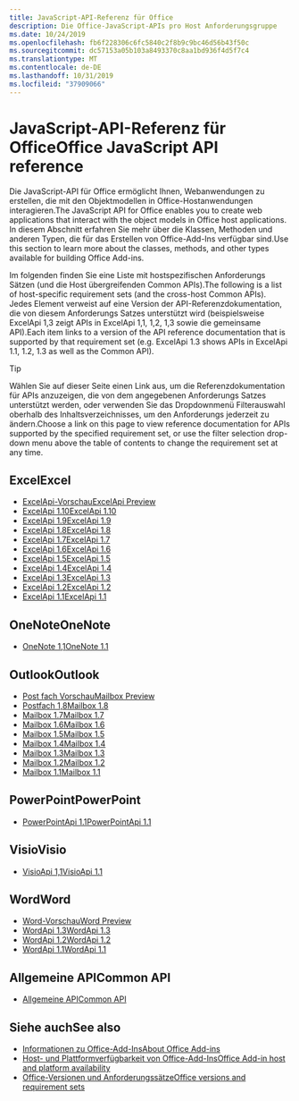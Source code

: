 ```yaml
---
title: JavaScript-API-Referenz für Office
description: Die Office-JavaScript-APIs pro Host Anforderungsgruppe
ms.date: 10/24/2019
ms.openlocfilehash: fb6f228306c6fc5840c2f8b9c9bc46d56b43f50c
ms.sourcegitcommit: dc57153a05b103a8493370c8aa1bd936f4d5f7c4
ms.translationtype: MT
ms.contentlocale: de-DE
ms.lasthandoff: 10/31/2019
ms.locfileid: "37909066"
---
```

# <a name="office-javascript-api-reference"></a><span data-ttu-id="b4392-103">JavaScript-API-Referenz für Office</span><span class="sxs-lookup"><span data-stu-id="b4392-103">Office JavaScript API reference</span></span>

<span data-ttu-id="b4392-104">Die JavaScript-API für Office ermöglicht Ihnen, Webanwendungen zu erstellen, die mit den Objektmodellen in Office-Hostanwendungen interagieren.</span><span class="sxs-lookup"><span data-stu-id="b4392-104">The JavaScript API for Office enables you to create web applications that interact with the object models in Office host applications.</span></span> <span data-ttu-id="b4392-105">In diesem Abschnitt erfahren Sie mehr über die Klassen, Methoden und anderen Typen, die für das Erstellen von Office-Add-Ins verfügbar sind.</span><span class="sxs-lookup"><span data-stu-id="b4392-105">Use this section to learn more about the classes, methods, and other types available for building Office Add-ins.</span></span>

<span data-ttu-id="b4392-106">Im folgenden finden Sie eine Liste mit hostspezifischen Anforderungs Sätzen (und die Host übergreifenden Common APIs).</span><span class="sxs-lookup"><span data-stu-id="b4392-106">The following is a list of host-specific requirement sets (and the cross-host Common APIs).</span></span> <span data-ttu-id="b4392-107">Jedes Element verweist auf eine Version der API-Referenzdokumentation, die von diesem Anforderungs Satzes unterstützt wird (beispielsweise ExcelApi 1,3 zeigt APIs in ExcelApi 1,1, 1,2, 1,3 sowie die gemeinsame API).</span><span class="sxs-lookup"><span data-stu-id="b4392-107">Each item links to a version of the API reference documentation that is supported by that requirement set (e.g. ExcelApi 1.3 shows APIs in ExcelApi 1.1, 1.2, 1.3 as well as the Common API).</span></span>

> [!TIP]
> <span data-ttu-id="b4392-108">Wählen Sie auf dieser Seite einen Link aus, um die Referenzdokumentation für APIs anzuzeigen, die von dem angegebenen Anforderungs Satzes unterstützt werden, oder verwenden Sie das Dropdownmenü Filterauswahl oberhalb des Inhaltsverzeichnisses, um den Anforderungs jederzeit zu ändern.</span><span class="sxs-lookup"><span data-stu-id="b4392-108">Choose a link on this page to view reference documentation for APIs supported by the specified requirement set, or use the filter selection drop-down menu above the table of contents to change the requirement set at any time.</span></span>

## <a name="excel"></a><span data-ttu-id="b4392-109">Excel</span><span class="sxs-lookup"><span data-stu-id="b4392-109">Excel</span></span>

- [<span data-ttu-id="b4392-110">ExcelApi-Vorschau</span><span class="sxs-lookup"><span data-stu-id="b4392-110">ExcelApi Preview</span></span>](/javascript/api/excel?view=excel-js-preview)
- [<span data-ttu-id="b4392-111">ExcelApi 1.10</span><span class="sxs-lookup"><span data-stu-id="b4392-111">ExcelApi 1.10</span></span>](/javascript/api/excel?view=excel-js-1.10)
- [<span data-ttu-id="b4392-112">ExcelApi 1.9</span><span class="sxs-lookup"><span data-stu-id="b4392-112">ExcelApi 1.9</span></span>](/javascript/api/excel?view=excel-js-1.9)
- [<span data-ttu-id="b4392-113">ExcelApi 1.8</span><span class="sxs-lookup"><span data-stu-id="b4392-113">ExcelApi 1.8</span></span>](/javascript/api/excel?view=excel-js-1.8)
- [<span data-ttu-id="b4392-114">ExcelApi 1.7</span><span class="sxs-lookup"><span data-stu-id="b4392-114">ExcelApi 1.7</span></span>](/javascript/api/excel?view=excel-js-1.7)
- [<span data-ttu-id="b4392-115">ExcelApi 1.6</span><span class="sxs-lookup"><span data-stu-id="b4392-115">ExcelApi 1.6</span></span>](/javascript/api/excel?view=excel-js-1.6)
- [<span data-ttu-id="b4392-116">ExcelApi 1.5</span><span class="sxs-lookup"><span data-stu-id="b4392-116">ExcelApi 1.5</span></span>](/javascript/api/excel?view=excel-js-1.5)
- [<span data-ttu-id="b4392-117">ExcelApi 1.4</span><span class="sxs-lookup"><span data-stu-id="b4392-117">ExcelApi 1.4</span></span>](/javascript/api/excel?view=excel-js-1.4)
- [<span data-ttu-id="b4392-118">ExcelApi 1.3</span><span class="sxs-lookup"><span data-stu-id="b4392-118">ExcelApi 1.3</span></span>](/javascript/api/excel?view=excel-js-1.3)
- [<span data-ttu-id="b4392-119">ExcelApi 1.2</span><span class="sxs-lookup"><span data-stu-id="b4392-119">ExcelApi 1.2</span></span>](/javascript/api/excel?view=excel-js-1.2)
- [<span data-ttu-id="b4392-120">ExcelApi 1.1</span><span class="sxs-lookup"><span data-stu-id="b4392-120">ExcelApi 1.1</span></span>](/javascript/api/excel?view=excel-js-1.1)

## <a name="onenote"></a><span data-ttu-id="b4392-121">OneNote</span><span class="sxs-lookup"><span data-stu-id="b4392-121">OneNote</span></span>

- [<span data-ttu-id="b4392-122">OneNote 1,1</span><span class="sxs-lookup"><span data-stu-id="b4392-122">OneNote 1.1</span></span>](/javascript/api/onenote?view=onenote-js-1.1)

## <a name="outlook"></a><span data-ttu-id="b4392-123">Outlook</span><span class="sxs-lookup"><span data-stu-id="b4392-123">Outlook</span></span>

- [<span data-ttu-id="b4392-124">Post fach Vorschau</span><span class="sxs-lookup"><span data-stu-id="b4392-124">Mailbox Preview</span></span>](/javascript/api/outlook?view=outlook-js-preview)
- [<span data-ttu-id="b4392-125">Postfach 1,8</span><span class="sxs-lookup"><span data-stu-id="b4392-125">Mailbox 1.8</span></span>](/javascript/api/outlook?view=outlook-js-1.8)
- [<span data-ttu-id="b4392-126">Mailbox 1.7</span><span class="sxs-lookup"><span data-stu-id="b4392-126">Mailbox 1.7</span></span>](/javascript/api/outlook?view=outlook-js-1.7)
- [<span data-ttu-id="b4392-127">Mailbox 1.6</span><span class="sxs-lookup"><span data-stu-id="b4392-127">Mailbox 1.6</span></span>](/javascript/api/outlook?view=outlook-js-1.6)
- [<span data-ttu-id="b4392-128">Mailbox 1.5</span><span class="sxs-lookup"><span data-stu-id="b4392-128">Mailbox 1.5</span></span>](/javascript/api/outlook?view=outlook-js-1.5)
- [<span data-ttu-id="b4392-129">Mailbox 1.4</span><span class="sxs-lookup"><span data-stu-id="b4392-129">Mailbox 1.4</span></span>](/javascript/api/outlook?view=outlook-js-1.4)
- [<span data-ttu-id="b4392-130">Mailbox 1.3</span><span class="sxs-lookup"><span data-stu-id="b4392-130">Mailbox 1.3</span></span>](/javascript/api/outlook?view=outlook-js-1.3)
- [<span data-ttu-id="b4392-131">Mailbox 1.2</span><span class="sxs-lookup"><span data-stu-id="b4392-131">Mailbox 1.2</span></span>](/javascript/api/outlook?view=outlook-js-1.2)
- [<span data-ttu-id="b4392-132">Mailbox 1.1</span><span class="sxs-lookup"><span data-stu-id="b4392-132">Mailbox 1.1</span></span>](/javascript/api/outlook?view=outlook-js-1.1)

## <a name="powerpoint"></a><span data-ttu-id="b4392-133">PowerPoint</span><span class="sxs-lookup"><span data-stu-id="b4392-133">PowerPoint</span></span>

- [<span data-ttu-id="b4392-134">PowerPointApi 1.1</span><span class="sxs-lookup"><span data-stu-id="b4392-134">PowerPointApi 1.1</span></span>](/javascript/api/powerpoint?view=powerpoint-js-1.1)

## <a name="visio"></a><span data-ttu-id="b4392-135">Visio</span><span class="sxs-lookup"><span data-stu-id="b4392-135">Visio</span></span>

- [<span data-ttu-id="b4392-136">VisioApi 1,1</span><span class="sxs-lookup"><span data-stu-id="b4392-136">VisioApi 1.1</span></span>](/javascript/api/visio?view=visio-js-1.1)

## <a name="word"></a><span data-ttu-id="b4392-137">Word</span><span class="sxs-lookup"><span data-stu-id="b4392-137">Word</span></span>

- [<span data-ttu-id="b4392-138">Word-Vorschau</span><span class="sxs-lookup"><span data-stu-id="b4392-138">Word Preview</span></span>](/javascript/api/word?view=word-js-preview)
- [<span data-ttu-id="b4392-139">WordApi 1.3</span><span class="sxs-lookup"><span data-stu-id="b4392-139">WordApi 1.3</span></span>](/javascript/api/word?view=word-js-1.3)
- [<span data-ttu-id="b4392-140">WordApi 1.2</span><span class="sxs-lookup"><span data-stu-id="b4392-140">WordApi 1.2</span></span>](/javascript/api/word?view=word-js-1.2)
- [<span data-ttu-id="b4392-141">WordApi 1.1</span><span class="sxs-lookup"><span data-stu-id="b4392-141">WordApi 1.1</span></span>](/javascript/api/word?view=word-js-1.1)

## <a name="common-api"></a><span data-ttu-id="b4392-142">Allgemeine API</span><span class="sxs-lookup"><span data-stu-id="b4392-142">Common API</span></span>

- [<span data-ttu-id="b4392-143">Allgemeine API</span><span class="sxs-lookup"><span data-stu-id="b4392-143">Common API</span></span>](/javascript/api/office?view=common-js)

## <a name="see-also"></a><span data-ttu-id="b4392-144">Siehe auch</span><span class="sxs-lookup"><span data-stu-id="b4392-144">See also</span></span>

- [<span data-ttu-id="b4392-145">Informationen zu Office-Add-Ins</span><span class="sxs-lookup"><span data-stu-id="b4392-145">About Office Add-ins</span></span>](/office/dev/add-ins/overview)
- [<span data-ttu-id="b4392-146">Host- und Plattformverfügbarkeit von Office-Add-Ins</span><span class="sxs-lookup"><span data-stu-id="b4392-146">Office Add-in host and platform availability</span></span>](/office/dev/add-ins/overview/office-add-in-availability)
- [<span data-ttu-id="b4392-147">Office-Versionen und Anforderungssätze</span><span class="sxs-lookup"><span data-stu-id="b4392-147">Office versions and requirement sets</span></span>](/office/dev/add-ins/develop/office-versions-and-requirement-sets)
